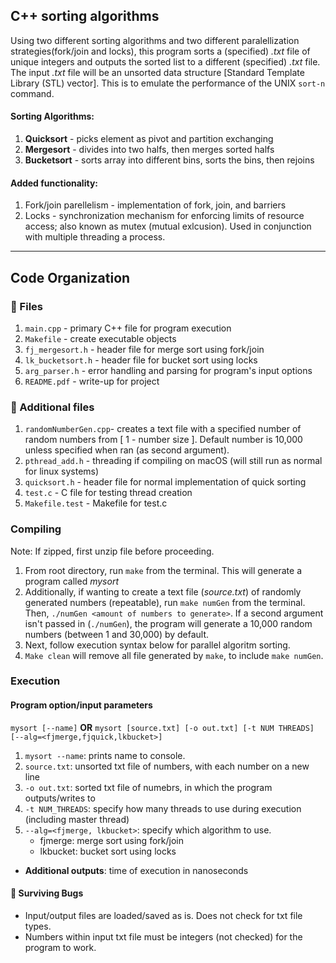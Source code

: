 ## C++ sorting algorithms
Using two different sorting algorithms and two different paralellization strategies(fork/join and locks), this program sorts a (specified) *.txt*  file of unique integers and outputs the sorted list to a different (specified) *.txt* file. The input *.txt* file will be an unsorted data structure [Standard Template Library (STL) vector]. This is to emulate the performance of the UNIX `sort-n` command.

#### Sorting Algorithms:
  1. **Quicksort** - picks element as pivot and partition exchanging
  2. **Mergesort** - divides into two halfs, then merges sorted halfs
  3. **Bucketsort** - sorts array into different bins, sorts the bins, then rejoins

#### Added functionality:
  1. Fork/join parellelism - implementation of fork, join, and barriers
  2. Locks - synchronization mechanism for enforcing limits of resource access; also known as mutex (mutual exlcusion). Used in conjunction with multiple threading a process.

---
## Code Organization

### 📁 Files
  1. `main.cpp` - primary C++ file for program execution
  2. `Makefile` - create executable objects
  3. `fj_mergesort.h` - header file for merge sort using fork/join
  4. `lk_bucketsort.h` - header file for bucket sort using locks
  5. `arg_parser.h` - error handling and parsing for program's input options
  6. `README.pdf` - write-up for project

### 💾 Additional files
  1. `randomNumberGen.cpp`- creates a text file with a specified number of random numbers from [ 1 - number size ]. Default number is 10,000 unless specified when ran (as second argument).
  2. `pthread_add.h` - threading if compiling on macOS (will still run as normal for linux systems)
  3. `quicksort.h` - header file for normal implementation of quick sorting
  4. `test.c` - C file for testing thread creation
  5. `Makefile.test` - Makefile for test.c

### Compiling
  Note: If zipped, first unzip file before proceeding.
  1. From root directory, run `make` from the terminal. This will generate a program called *mysort*
  2. Additionally, if wanting to create a text file (*source.txt*) of randomly generated numbers (repeatable), run `make numGen` from the terminal. Then, `./numGen <amount of numbers to generate>`. If a second argument isn't passed in (`./numGen`), the program will generate a 10,000 random numbers (between 1 and 30,000) by default.
  3. Next, follow execution syntax below for parallel algoritm sorting.
  4. `Make clean` will remove all file generated by `make`, to include `make numGen`.

### Execution
#### Program option/input parameters  
`mysort [--name]`
**OR**
`mysort [source.txt] [-o out.txt] [-t NUM THREADS] [--alg=<fjmerge,fjquick,lkbucket>]`
  1. `mysort --name`: prints name to console.
  2. `source.txt`: unsorted txt file of numbers, with each number on a new line
  3. `-o out.txt`: sorted txt file of numebrs, in which the program outputs/writes to
  4. `-t NUM_THREADS`: specify how many threads to use during execution (including master thread)
  5. `--alg=<fjmerge, lkbucket>`: specify which algorithm to use.
      - fjmerge: merge sort using fork/join  
      - lkbucket: bucket sort using locks  
  - **Additional outputs**: time of execution in nanoseconds

#### 🐜 Surviving Bugs
  - Input/output files are loaded/saved as is. Does not check for txt file types.
  - Numbers within input txt file must be integers (not checked) for the program to work.
